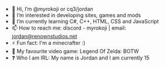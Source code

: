 - 👋 Hi, I’m @myrokoji or cq3/jordan
- 👀 I’m interested in developing sites, games and mods
- 🌱 I’m currently learning C#, C++, HTML, CSS and JavaScript
- 📫 How to reach me: discord - myrokoji | email: jordan@renownstudios.net
- ⚡ Fun fact: I'm a minecrafter :)
- 👾 My favourite video game: Legend Of Zelda: BOTW
- ❓ Who I am IRL: My name is Jordan and I am currently 15


